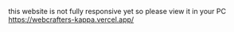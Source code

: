 this website is not fully responsive yet so please view it in your PC
https://webcrafters-kappa.vercel.app/
